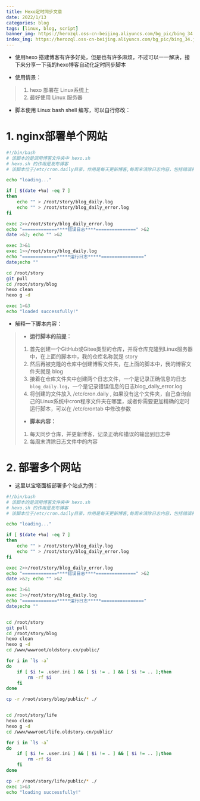```yaml
---
title: Hexo定时同步文章
date: 2022/1/13
categories: blog
tags: [linux, blog, script]
banner_img: https://herozql.oss-cn-beijing.aliyuncs.com/bg_pic/bing_34.jpg
index_img: https://herozql.oss-cn-beijing.aliyuncs.com/bg_pic/bing_34.jpg
---
```


- 使用hexo 搭建博客有许多好处，但是也有许多麻烦，不过可以一一解决，接下来分享一下我的hexo博客自动化定时同步脚本

- 使用情景：

>1. hexo 部署在 Linux系统上
>2. 最好使用 Linux 服务器

- 脚本使用 Linux bash shell 编写，可以自行修改：

# 1. nginx部署单个网站

```bash
#!/bin/bash
# 该脚本的是调用博客文件夹中 hexo.sh
# hexo.sh 的作用是发布博客
# 该脚本位于/etc/cron.daily目录，作用是每天更新博客,每周末清除日志内容，包括错误和正确的日志

echo "loading..."

if [ $(date +%u) -eq 7 ]
then
    echo "" > /root/story/blog_daily.log
    echo "" > /root/story/blog_daily_error.log	
fi

exec 2>>/root/story/blog_daily_error.log
echo "=============****错误日志****===============" >&2 
date >&2; echo "" >&2

exec 3>&1
exec 1>>/root/story/blog_daily.log
echo "=============*****运行日志*****================"
date;echo ""

cd /root/story
git pull
cd /root/story/blog
hexo clean
hexo g -d

exec 1>&3
echo "loaded successfully!"
```

 

- 解释一下脚本内容：

>- **运行脚本的前提：**
>
>1. 首先创建一个GitHub或Gitee类型的仓库，并将仓库克隆到Linux服务器中，在上面的脚本中，我的仓库名称就是 story
>2. 然后再被克隆的仓库中创建博客文件夹，在上面的脚本中，我的博客文件夹就是 blog
>3. 接着在仓库文件夹中创建两个日志文件，一个是记录正确信息的日志`blog_daily.log`，一个是记录错误信息的日志blog_daily_error.log
>4. 将创建的文件放入 /etc/cron.daily , 如果没有这个文件夹，自己查询自己的Linux系统中cron程序文件夹在哪里，或者你需要更加精确的定时运行脚本，可以在 /etc/crontab 中修改参数
>
>- **脚本内容：**
>
>1. 每天同步仓库，并更新博客，记录正确和错误的输出到日志中
>2. 每周末清除日志文件中的内容

# 2. 部署多个网站

- 这里以宝塔面板部署多个站点为例：

```bash
#!/bin/bash
# 该脚本的是调用博客文件夹中 hexo.sh
# hexo.sh 的作用是发布博客
# 该脚本位于/etc/cron.daily目录，作用是每天更新博客,每周末清除日志内容，包括错误和正确的日志

echo "loading..."

if [ $(date +%u) -eq 7 ]
then
    echo "" > /root/story/blog_daily.log
    echo "" > /root/story/blog_daily_error.log	
fi

exec 2>>/root/story/blog_daily_error.log
echo "=============****错误日志****===============" >&2 
date >&2; echo "" >&2

exec 3>&1
exec 1>>/root/story/blog_daily.log
echo "=============*****运行日志*****================"
date;echo ""


cd /root/story
git pull
cd /root/story/blog
hexo clean
hexo g -d
cd /www/wwwroot/oldstory.cn/public/

for i in `ls -a`
do 
    if [ $i != .user.ini ] && [ $i != . ] && [ $i != .. ];then
        rm -rf $i
    fi
done

cp -r /root/story/blog/public/* ./


cd /root/story/life
hexo clean
hexo g -d
cd /www/wwwroot/life.oldstory.cn/public/

for i in `ls -a`
do 
    if [ $i != .user.ini ] && [ $i != . ] && [ $i != .. ];then
        rm -rf $i
    fi
done

cp -r /root/story/life/public/* ./
exec 1>&3
echo "loading successfully!"
```

